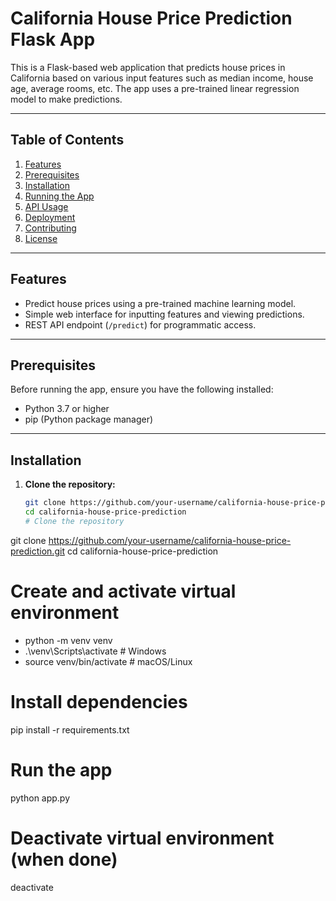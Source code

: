 # California House Price Prediction Flask App

This is a Flask-based web application that predicts house prices in California based on various input features such as median income, house age, average rooms, etc. The app uses a pre-trained linear regression model to make predictions.

---

## Table of Contents
1. [Features](#features)
2. [Prerequisites](#prerequisites)
3. [Installation](#installation)
4. [Running the App](#running-the-app)
5. [API Usage](#api-usage)
6. [Deployment](#deployment)
7. [Contributing](#contributing)
8. [License](#license)

---

## Features
- Predict house prices using a pre-trained machine learning model.
- Simple web interface for inputting features and viewing predictions.
- REST API endpoint (`/predict`) for programmatic access.

---

## Prerequisites
Before running the app, ensure you have the following installed:
- Python 3.7 or higher
- pip (Python package manager)

---

## Installation

1. **Clone the repository:**
   ```bash
   git clone https://github.com/your-username/california-house-price-prediction.git
   cd california-house-price-prediction
   # Clone the repository
git clone https://github.com/your-username/california-house-price-prediction.git
cd california-house-price-prediction

# Create and activate virtual environment
- python -m venv venv
- .\venv\Scripts\activate  # Windows
- source venv/bin/activate # macOS/Linux

# Install dependencies
pip install -r requirements.txt

# Run the app
python app.py

# Deactivate virtual environment (when done)
deactivate
